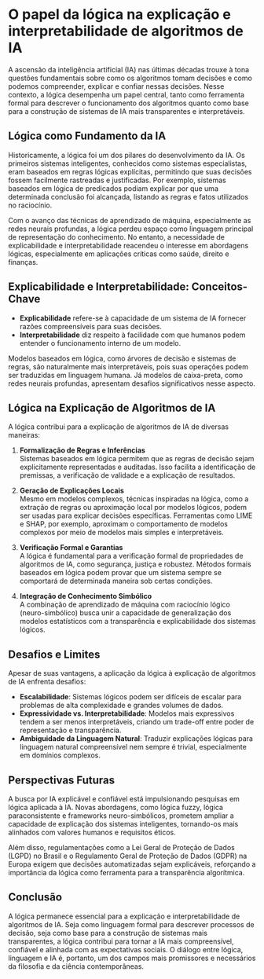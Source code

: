 # O papel da lógica na explicação e interpretabilidade de algoritmos de IA

A ascensão da inteligência artificial (IA) nas últimas décadas trouxe à tona questões fundamentais sobre como os algoritmos tomam decisões e como podemos compreender, explicar e confiar nessas decisões. Nesse contexto, a lógica desempenha um papel central, tanto como ferramenta formal para descrever o funcionamento dos algoritmos quanto como base para a construção de sistemas de IA mais transparentes e interpretáveis.

## Lógica como Fundamento da IA

Historicamente, a lógica foi um dos pilares do desenvolvimento da IA. Os primeiros sistemas inteligentes, conhecidos como sistemas especialistas, eram baseados em regras lógicas explícitas, permitindo que suas decisões fossem facilmente rastreadas e justificadas. Por exemplo, sistemas baseados em lógica de predicados podiam explicar por que uma determinada conclusão foi alcançada, listando as regras e fatos utilizados no raciocínio.

Com o avanço das técnicas de aprendizado de máquina, especialmente as redes neurais profundas, a lógica perdeu espaço como linguagem principal de representação do conhecimento. No entanto, a necessidade de explicabilidade e interpretabilidade reacendeu o interesse em abordagens lógicas, especialmente em aplicações críticas como saúde, direito e finanças.

## Explicabilidade e Interpretabilidade: Conceitos-Chave

- **Explicabilidade** refere-se à capacidade de um sistema de IA fornecer razões compreensíveis para suas decisões.
- **Interpretabilidade** diz respeito à facilidade com que humanos podem entender o funcionamento interno de um modelo.

Modelos baseados em lógica, como árvores de decisão e sistemas de regras, são naturalmente mais interpretáveis, pois suas operações podem ser traduzidas em linguagem humana. Já modelos de caixa-preta, como redes neurais profundas, apresentam desafios significativos nesse aspecto.

## Lógica na Explicação de Algoritmos de IA

A lógica contribui para a explicação de algoritmos de IA de diversas maneiras:

1. **Formalização de Regras e Inferências**  
   Sistemas baseados em lógica permitem que as regras de decisão sejam explicitamente representadas e auditadas. Isso facilita a identificação de premissas, a verificação de validade e a explicação de resultados.

2. **Geração de Explicações Locais**  
   Mesmo em modelos complexos, técnicas inspiradas na lógica, como a extração de regras ou aproximação local por modelos lógicos, podem ser usadas para explicar decisões específicas. Ferramentas como LIME e SHAP, por exemplo, aproximam o comportamento de modelos complexos por meio de modelos mais simples e interpretáveis.

3. **Verificação Formal e Garantias**  
   A lógica é fundamental para a verificação formal de propriedades de algoritmos de IA, como segurança, justiça e robustez. Métodos formais baseados em lógica podem provar que um sistema sempre se comportará de determinada maneira sob certas condições.

4. **Integração de Conhecimento Simbólico**  
   A combinação de aprendizado de máquina com raciocínio lógico (neuro-simbólico) busca unir a capacidade de generalização dos modelos estatísticos com a transparência e explicabilidade dos sistemas lógicos.

## Desafios e Limites

Apesar de suas vantagens, a aplicação da lógica à explicação de algoritmos de IA enfrenta desafios:

- **Escalabilidade**: Sistemas lógicos podem ser difíceis de escalar para problemas de alta complexidade e grandes volumes de dados.
- **Expressividade vs. Interpretabilidade**: Modelos mais expressivos tendem a ser menos interpretáveis, criando um trade-off entre poder de representação e transparência.
- **Ambiguidade da Linguagem Natural**: Traduzir explicações lógicas para linguagem natural compreensível nem sempre é trivial, especialmente em domínios complexos.

## Perspectivas Futuras

A busca por IA explicável e confiável está impulsionando pesquisas em lógica aplicada à IA. Novas abordagens, como lógica fuzzy, lógica paraconsistente e frameworks neuro-simbólicos, prometem ampliar a capacidade de explicação dos sistemas inteligentes, tornando-os mais alinhados com valores humanos e requisitos éticos.

Além disso, regulamentações como a Lei Geral de Proteção de Dados (LGPD) no Brasil e o Regulamento Geral de Proteção de Dados (GDPR) na Europa exigem que decisões automatizadas sejam explicáveis, reforçando a importância da lógica como ferramenta para a transparência algorítmica.

## Conclusão

A lógica permanece essencial para a explicação e interpretabilidade de algoritmos de IA. Seja como linguagem formal para descrever processos de decisão, seja como base para a construção de sistemas mais transparentes, a lógica contribui para tornar a IA mais compreensível, confiável e alinhada com as expectativas sociais. O diálogo entre lógica, linguagem e IA é, portanto, um dos campos mais promissores e necessários da filosofia e da ciência contemporâneas.